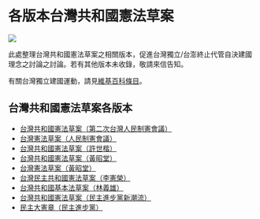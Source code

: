 # 各版本台灣共和國憲法草案

![](taiwan-flag.jpg)

此處整理台灣共和國憲法草案之相關版本，促進台灣獨立/台澎終止代管自決建國理念之討論之討論。若有其他版本未收錄，敬請來信告知。

有關台灣獨立建國運動，請見[維基百科條目](https://zh.wikipedia.org/zh-tw/%E5%8F%B0%E7%81%A3%E7%8D%A8%E7%AB%8B%E9%81%8B%E5%8B%95)。

## 台灣共和國憲法草案各版本

* [台灣共和國憲法草案（第二次台灣人民制憲會議）](台灣共和國憲法草案（第二次台灣人民制憲會議）.md)
* [台灣憲法草案（人民制憲會議）](台灣憲法草案（人民制憲會議）.md)
* [台灣共和國憲法草案（許世楷）](台灣共和國憲法草案（許世楷）.md)
* [台灣共和國憲法草案（黃昭堂）](台灣共和國憲法草案（黃昭堂）.md)
* [台灣憲法草案（黃昭堂）](台灣憲法草案（黃昭堂）.md)
* [台灣民主共和國憲法草案（李憲榮）](台灣民主共和國憲法草案（李憲榮）.md)
* [台灣共和國基本法草案（林義雄）](台灣共和國基本法草案（林義雄）.md)
* [台灣共和國憲法草案（民主進步黨新潮流）](台灣共和國憲法草案（民主進步黨新潮流）.md)
* [民主大憲章（民主進步黨）](民主大憲章（民主進步黨）.md)
